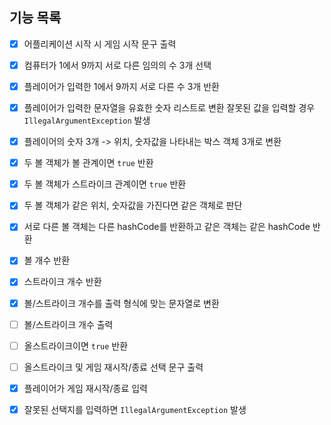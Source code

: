 ## 기능 목록

- [x] 어플리케이션 시작 시 게임 시작 문구 출력

- [x] 컴퓨터가 1에서 9까지 서로 다른 임의의 수 3개 선택

- [x] 플레이어가 입력한 1에서 9까지 서로 다른 수 3개 반환
- [x] 플레이어가 입력한 문자열을 유효한 숫자 리스트로 변환
  잘못된 값을 입력할 경우 `IllegalArgumentException` 발생


- [x] 플레이어의 숫자 3개 -> 위치, 숫자값을 나타내는 박스 객체 3개로 변환

- [x] 두 볼 객체가 볼 관계이면 `true` 반환
- [x] 두 볼 객체가 스트라이크 관계이면 `true` 반환
- [x] 두 볼 객체가 같은 위치, 숫자값을 가진다면 같은 객체로 판단
- [x] 서로 다른 볼 객체는 다른 hashCode를 반환하고 같은 객체는 같은 hashCode 반환


- [x] 볼 개수 반환
- [x] 스트라이크 개수 반환
- [x] 볼/스트라이크 개수를 출력 형식에 맞는 문자열로 변환

- [ ] 볼/스트라이크 개수 출력
- [ ] 올스트라이크이면 `true` 반환

- [ ] 올스트라이크 및 게임 재시작/종료 선택 문구 출력

- [x] 플레이어가 게임 재시작/종료 입력
- [x] 잘못된 선택지를 입력하면 `IllegalArgumentException` 발생


